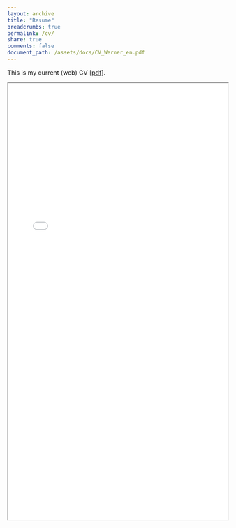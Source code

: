```yaml
---
layout: archive
title: "Resume"
breadcrumbs: true
permalink: /cv/
share: true
comments: false
document_path: /assets/docs/CV_Werner_en.pdf 
---
```


This is my current (web) CV <a download href="{{ page.document_path }}">[pdf]</a>.
<br>
<iframe src="{{ page.document_path }}" width="100%" height="1000px"></iframe>
